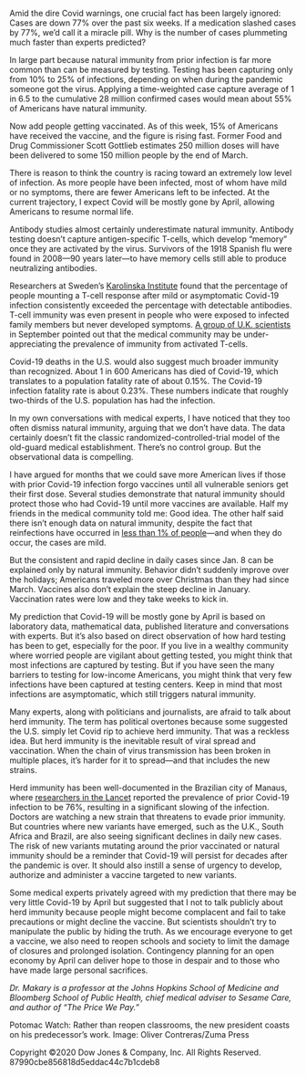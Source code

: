 Amid the dire Covid warnings, one crucial fact has been largely ignored: Cases are down 77% over the past six weeks. If a medication slashed cases by 77%, we’d call it a miracle pill. Why is the number of cases plummeting much faster than experts predicted?

In large part because natural immunity from prior infection is far more common than can be measured by testing. Testing has been capturing only from 10% to 25% of infections, depending on when during the pandemic someone got the virus. Applying a time-weighted case capture average of 1 in 6.5 to the cumulative 28 million confirmed cases would mean about 55% of Americans have natural immunity.

Now add people getting vaccinated. As of this week, 15% of Americans have received the vaccine, and the figure is rising fast. Former Food and Drug Commissioner Scott Gottlieb estimates 250 million doses will have been delivered to some 150 million people by the end of March.

There is reason to think the country is racing toward an extremely low level of infection. As more people have been infected, most of whom have mild or no symptoms, there are fewer Americans left to be infected. At the current trajectory, I expect Covid will be mostly gone by April, allowing Americans to resume normal life.

Antibody studies almost certainly underestimate natural immunity. Antibody testing doesn’t capture antigen-specific T-cells, which develop “memory” once they are activated by the virus. Survivors of the 1918 Spanish flu were found in 2008—90 years later—to have memory cells still able to produce neutralizing antibodies.

Researchers at Sweden’s [Karolinska Institute](https://www.sciencedirect.com/science/article/pii/S0092867420310084) found that the percentage of people mounting a T-cell response after mild or asymptomatic Covid-19 infection consistently exceeded the percentage with detectable antibodies. T-cell immunity was even present in people who were exposed to infected family members but never developed symptoms. [A group of U.K. scientists](https://www.bmj.com/content/370/bmj.m3364) in September pointed out that the medical community may be under-appreciating the prevalence of immunity from activated T-cells.

Covid-19 deaths in the U.S. would also suggest much broader immunity than recognized. About 1 in 600 Americans has died of Covid-19, which translates to a population fatality rate of about 0.15%. The Covid-19 infection fatality rate is about 0.23%. These numbers indicate that roughly two-thirds of the U.S. population has had the infection.

In my own conversations with medical experts, I have noticed that they too often dismiss natural immunity, arguing that we don’t have data. The data certainly doesn’t fit the classic randomized-controlled-trial model of the old-guard medical establishment. There’s no control group. But the observational data is compelling.

I have argued for months that we could save more American lives if those with prior Covid-19 infection forgo vaccines until all vulnerable seniors get their first dose. Several studies demonstrate that natural immunity should protect those who had Covid-19 until more vaccines are available. Half my friends in the medical community told me: Good idea. The other half said there isn’t enough data on natural immunity, despite the fact that reinfections have occurred in [less than 1% of people](https://www.gov.uk/government/news/past-covid-19-infection-provides-some-immunity-but-people-may-still-carry-and-transmit-virus)—and when they do occur, the cases are mild.

But the consistent and rapid decline in daily cases since Jan. 8 can be explained only by natural immunity. Behavior didn’t suddenly improve over the holidays; Americans traveled more over Christmas than they had since March. Vaccines also don’t explain the steep decline in January. Vaccination rates were low and they take weeks to kick in.

My prediction that Covid-19 will be mostly gone by April is based on laboratory data, mathematical data, published literature and conversations with experts. But it’s also based on direct observation of how hard testing has been to get, especially for the poor. If you live in a wealthy community where worried people are vigilant about getting tested, you might think that most infections are captured by testing. But if you have seen the many barriers to testing for low-income Americans, you might think that very few infections have been captured at testing centers. Keep in mind that most infections are asymptomatic, which still triggers natural immunity.

Many experts, along with politicians and journalists, are afraid to talk about herd immunity. The term has political overtones because some suggested the U.S. simply let Covid rip to achieve herd immunity. That was a reckless idea. But herd immunity is the inevitable result of viral spread and vaccination. When the chain of virus transmission has been broken in multiple places, it’s harder for it to spread—and that includes the new strains.

Herd immunity has been well-documented in the Brazilian city of Manaus, where [researchers in the Lancet](https://www.thelancet.com/journals/lancet/article/PIIS0140-6736(21)00183-5/fulltext) reported the prevalence of prior Covid-19 infection to be 76%, resulting in a significant slowing of the infection. Doctors are watching a new strain that threatens to evade prior immunity. But countries where new variants have emerged, such as the U.K., South Africa and Brazil, are also seeing significant declines in daily new cases. The risk of new variants mutating around the prior vaccinated or natural immunity should be a reminder that Covid-19 will persist for decades after the pandemic is over. It should also instill a sense of urgency to develop, authorize and administer a vaccine targeted to new variants.

Some medical experts privately agreed with my prediction that there may be very little Covid-19 by April but suggested that I not to talk publicly about herd immunity because people might become complacent and fail to take precautions or might decline the vaccine. But scientists shouldn’t try to manipulate the public by hiding the truth. As we encourage everyone to get a vaccine, we also need to reopen schools and society to limit the damage of closures and prolonged isolation. Contingency planning for an open economy by April can deliver hope to those in despair and to those who have made large personal sacrifices.

_Dr. Makary is a professor at the Johns Hopkins School of Medicine and Bloomberg School of Public Health, chief medical adviser to Sesame Care, and author of “The Price We Pay.”_

Potomac Watch: Rather than reopen classrooms, the new president coasts on his predecessor’s work. Image: Oliver Contreras/Zuma Press

Copyright ©2020 Dow Jones & Company, Inc. All Rights Reserved. 87990cbe856818d5eddac44c7b1cdeb8